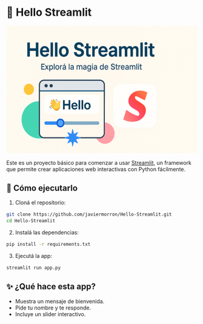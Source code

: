 # 👋 Hello Streamlit

![Hello Streamlit](assets/hello-streamlit-banner.png)

Este es un proyecto básico para comenzar a usar [Streamlit](https://streamlit.io), un framework que permite crear aplicaciones web interactivas con Python fácilmente.

## 🚀 Cómo ejecutarlo

1. Cloná el repositorio:

```bash
git clone https://github.com/javiermorron/Hello-Streamlit.git
cd Hello-Streamlit
```

2. Instalá las dependencias:

```bash
pip install -r requirements.txt
```

3. Ejecutá la app:

```bash
streamlit run app.py
```

## ✨ ¿Qué hace esta app?

- Muestra un mensaje de bienvenida.
- Pide tu nombre y te responde.
- Incluye un slider interactivo.
